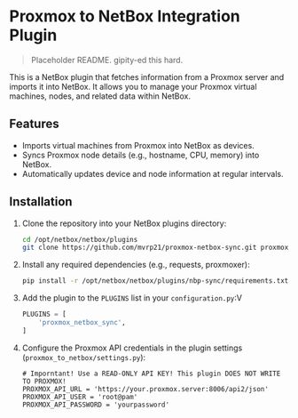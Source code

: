 # Proxmox to NetBox Integration Plugin

> Placeholder README. gipity-ed this hard.

This is a NetBox plugin that fetches information from a Proxmox server and imports it into NetBox. It allows you to manage your Proxmox virtual machines, nodes, and related data within NetBox.

## Features

- Imports virtual machines from Proxmox into NetBox as devices.
- Syncs Proxmox node details (e.g., hostname, CPU, memory) into NetBox.
- Automatically updates device and node information at regular intervals.

## Installation

1. Clone the repository into your NetBox plugins directory:

    ```bash
   cd /opt/netbox/netbox/plugins
   git clone https://github.com/mvrp21/proxmox-netbox-sync.git proxmox_to_netbox

2. Install any required dependencies (e.g., requests, proxmoxer):

    ```bash
    pip install -r /opt/netbox/netbox/plugins/nbp-sync/requirements.txt
    ```

3. Add the plugin to the `PLUGINS` list in your `configuration.py`:V

    ```python
    PLUGINS = [
        'proxmox_netbox_sync',
    ]
    ```

4. Configure the Proxmox API credentials in the plugin settings (`proxmox_to_netbox/settings.py`):

    ``` pythoj
    # Imporntant! Use a READ-ONLY API KEY! This plugin DOES NOT WRITE TO PROXMOX!
    PROXMOX_API_URL = 'https://your.proxmox.server:8006/api2/json'
    PROXMOX_API_USER = 'root@pam'
    PROXMOX_API_PASSWORD = 'yourpassword'
    ```
